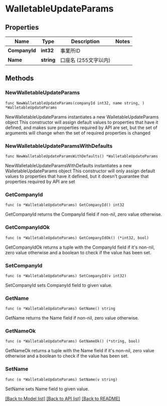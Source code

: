 # WalletableUpdateParams

## Properties

Name | Type | Description | Notes
------------ | ------------- | ------------- | -------------
**CompanyId** | **int32** | 事業所ID | 
**Name** | **string** | 口座名 (255文字以内) | 

## Methods

### NewWalletableUpdateParams

`func NewWalletableUpdateParams(companyId int32, name string, ) *WalletableUpdateParams`

NewWalletableUpdateParams instantiates a new WalletableUpdateParams object
This constructor will assign default values to properties that have it defined,
and makes sure properties required by API are set, but the set of arguments
will change when the set of required properties is changed

### NewWalletableUpdateParamsWithDefaults

`func NewWalletableUpdateParamsWithDefaults() *WalletableUpdateParams`

NewWalletableUpdateParamsWithDefaults instantiates a new WalletableUpdateParams object
This constructor will only assign default values to properties that have it defined,
but it doesn't guarantee that properties required by API are set

### GetCompanyId

`func (o *WalletableUpdateParams) GetCompanyId() int32`

GetCompanyId returns the CompanyId field if non-nil, zero value otherwise.

### GetCompanyIdOk

`func (o *WalletableUpdateParams) GetCompanyIdOk() (*int32, bool)`

GetCompanyIdOk returns a tuple with the CompanyId field if it's non-nil, zero value otherwise
and a boolean to check if the value has been set.

### SetCompanyId

`func (o *WalletableUpdateParams) SetCompanyId(v int32)`

SetCompanyId sets CompanyId field to given value.


### GetName

`func (o *WalletableUpdateParams) GetName() string`

GetName returns the Name field if non-nil, zero value otherwise.

### GetNameOk

`func (o *WalletableUpdateParams) GetNameOk() (*string, bool)`

GetNameOk returns a tuple with the Name field if it's non-nil, zero value otherwise
and a boolean to check if the value has been set.

### SetName

`func (o *WalletableUpdateParams) SetName(v string)`

SetName sets Name field to given value.



[[Back to Model list]](../README.md#documentation-for-models) [[Back to API list]](../README.md#documentation-for-api-endpoints) [[Back to README]](../README.md)


